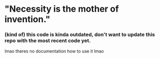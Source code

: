 # "Necessity is the mother of invention."

### (kind of) this code is kinda outdated, don't want to update this repo with the most recent code yet.


lmao theres no documentation how to use it lmao
